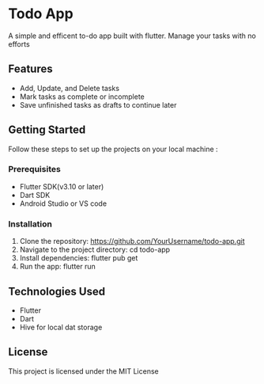 # Todo App
A simple and efficent to-do app built with flutter. Manage your tasks with no efforts

## Features
- Add, Update, and Delete tasks
- Mark tasks as complete or incomplete
- Save unfinished tasks as drafts to  continue later

## Getting Started
Follow these steps to set up the projects on your local machine :

### Prerequisites
- Flutter SDK(v3.10 or later)
- Dart SDK
- Android Studio or VS code

### Installation 
1. Clone the repository: https://github.com/YourUsername/todo-app.git
2. Navigate to the project directory: cd todo-app
3. Install dependencies: flutter pub get
4. Run the app: flutter run

## Technologies Used
- Flutter
- Dart
- Hive for local dat storage

## License
This project is licensed under the MIT License
